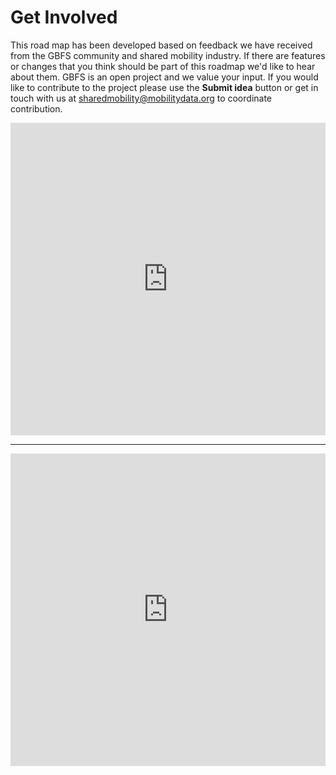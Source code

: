 # Get Involved
This road map has been developed based on feedback we have received from the GBFS community and shared mobility industry. If there are features or changes that you think should be part of this roadmap we'd like to hear about them. GBFS is an open project and we value your input.
If you would like to contribute to the project please use the **Submit idea** button or get in touch with us at [sharedmobility@mobilitydata.org](mailto:sharedmobility@mobilitydata.org) to coordinate contribution.

<iframe src="https://portal.productboard.com/vejjy7p1a6gzdqbs2ev2ztn6?hide_logo=1" frameborder="0" height=500px width=100%></iframe>
<hr>
<iframe src="https://portal.productboard.com/xcpvceqebovhprgzprgr2ryb?hide_logo=1" frameborder="0" height=500px width=100%></iframe>